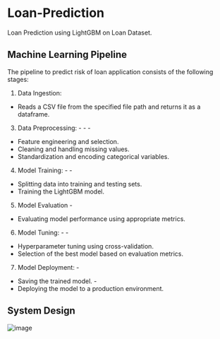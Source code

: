 # Loan-Prediction
Loan Prediction using LightGBM on Loan Dataset.

## Machine Learning Pipeline
The pipeline to predict risk of loan application consists of the following stages: 
1. Data Ingestion:
- Reads a CSV file from the specified file path and returns it as a dataframe. 
3. Data Preprocessing: - - - 
- Feature engineering and selection. 
- Cleaning and handling missing values. 
- Standardization and encoding categorical variables. 
4. Model Training: - - 
- Splitting data into training and testing sets. 
- Training the LightGBM model. 
5. Model Evaluation - 
- Evaluating model performance using appropriate metrics. 
6. Model Tuning: - - 
- Hyperparameter tuning using cross-validation. 
- Selection of the best model based on evaluation metrics. 
7. Model Deployment: - 
- Saving the trained model. - 
- Deploying the model to a production environment.

## System Design
![image](https://github.com/Hm-08/Loan-Prediction/assets/64012738/dd45ea3e-5024-493f-a5fe-3a7e81f47078)
